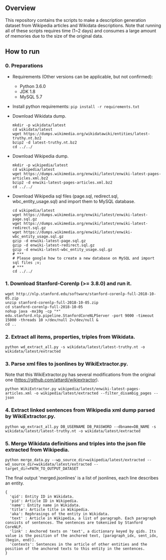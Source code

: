 
## Overview
This repository contains the scripts to make a description generation dataset from Wikipedia articles and Wikidata descriptions. Note that running all of these scripts requires time (1~2 days) and consumes a large amount of memories due to the size of the original data.

## How to run
### 0. Preparations
 * Requirements (Other versions can be applicable, but not confirmed):
   - Python 3.6.0 
   - JDK 1.8
   - MySQL 5.7

 * Install python requirements: ```pip install -r requirements.txt```

 * Download Wikidata dump.
   ```
   mkdir -p wikidata/latest
   cd wikidata/latest
   wget https://dumps.wikimedia.org/wikidatawiki/entities/latest-truthy.nt.bz2
   bzip2 -d latest-truthy.nt.bz2
   cd ../../
   ```
 * Download Wikipedia dump.
   ```
   mkdir -p wikipedia/latest
   cd wikipedia/latest
   wget https://dumps.wikimedia.org/enwiki/latest/enwiki-latest-pages-articles.xml.bz2
   bzip2 -d enwiki-latest-pages-articles.xml.bz2
   cd ../../
   ```

 * Download Wikipedia sql files (page.sql, redirect.sql, wbc_entity_usage.sql) and import them to MySQL database.
   ```
   cd wikipedia/latest
   wget https://dumps.wikimedia.org/enwiki/latest/enwiki-latest-page.sql.gz
   wget https://dumps.wikimedia.org/enwiki/latest/enwiki-latest-redirect.sql.gz
   wget https://dumps.wikimedia.org/enwiki/latest/enwiki-wbc_entity_usage.sql.gz
   gzip -d enwiki-latest-page.sql.gz
   gzip -d enwiki-latest-redirect.sql.gz
   gzip -d enwiki-latest-wbc_entity_usage.sql.gz
   # ***
   # Please google how to create a new database on MySQL and import sql files ;v;
   # ***
   cd ../../
   ```

### 1. Download Stanford-Corenlp (>= 3.8.0) and run it.
```
wget http://nlp.stanford.edu/software/stanford-corenlp-full-2018-10-05.zip 
unzip stanford-corenlp-full-2018-10-05.zip 
cd stanford-corenlp-full-2018-10-05
nohup java -mx10g -cp "*" edu.stanford.nlp.pipeline.StanfordCoreNLPServer -port 9000 -timeout 15000 -threads 10 >/dev/null 2>/dev/null &
cd ..
```

### 2. Extract all items, properties, triples from Wikidata.
```
python wd_extract_all.py -s wikidata/latest/latest-truthy.nt -o wikidata/latest/extracted
```

### 3. Parse xml files to jsonlines by WikiExtractor.py.
Note that this WikiExtractor.py has several modifications from the original one (https://github.com/attardi/wikiextractor).
```
python WikiExtractor.py wikipedia/latest/enwiki-latest-pages-articles.xml -o wikipedia/latest/extracted --filter_disambig_pages --json
```

### 4. Extract linked sentences from Wikipedia xml dump parsed by WikiExtractor.py.
```
python wp_extract_all.py DB_USERNAME DB_PASSWORD --dbname=DB_NAME -s wikidata/latest/latest-truthy.nt -o wikidata/latest/extracted

```

### 5. Merge Wikidata definitions and triples into the json file extracted from Wikipedia.
```
python merge_data.py --wp_source_dir=wikipedia/latest/extracted --wd_source_dir=wikidata/latest/extracted --target_dir=PATH_TO_OUTPUT_DATASET
```


The final output 'merged.jsonlines' is a list of jsonlines, each line describes an entity.
```
{
  'qid': Entity ID in Wikidata.
  'pid': Article ID in Wikipedia.
  'name': Entity name in Wikidata.
  'title': Article title in Wikipedia.
  'aka': Rephrasings of the entity in Wikidata.
  'text' : Article in Wikipedia, a list of paragraph. Each paragraph consists of sentences. The sentences are tokenized by Stanford CoreNLP. 
  'link' : Anchored texts on 'text', a dictionary keyed by qids. Its value is the position of the anchored text, [paragraph_idx, sent_idx, (begin, end)].
  'contexts': Sentences in the article of other entities and the position of the anchored texts to this entity in the sentences.
}
```
